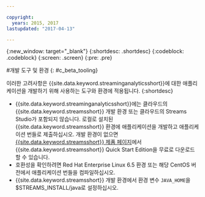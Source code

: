 ```yaml
---

copyright:
  years: 2015, 2017
lastupdated: "2017-04-13"

---
```


<!-- Attribute definitions -->
{:new_window: target="_blank"}
{:shortdesc: .shortdesc}
{:codeblock: .codeblock}
{:screen: .screen}
{:pre: .pre}

#개발 도구 및 환경
{: #c_beta_tooling}


이러한 고려사항은 {{site.data.keyword.streaminganalyticsshort}}에 대한 애플리케이션을 개발하기 위해 사용하는 도구와 환경에 적용됩니다.
{:shortdesc}


* {{site.data.keyword.streaminganalyticsshort}}에는 클라우드의 {{site.data.keyword.streamsshort}} 개발 환경 또는 클라우드의 Streams Studio가 포함되지 않습니다. 로컬로 설치된 {{site.data.keyword.streamsshort}} 환경에 애플리케이션을 개발하고 애플리케이션 번들로 제출하십시오. 개발 환경이 없으면 [{{site.data.keyword.streamsshort}} 제품 페이지](https://www.ibm.com/analytics/us/en/technology/stream-computing/#products)에서 {{site.data.keyword.streamsshort}} Quick Start Edition을 무료로 다운로드할 수 있습니다.
* 호환성을 확인하려면 Red Hat Enterprise Linux 6.5 환경 또는 해당 CentOS 버전에서 애플리케이션 번들을 컴파일하십시오.
* {{site.data.keyword.streamsshort}} 개발 환경에서 환경 변수 `JAVA_HOME`을 $STREAMS_INSTALL/java로 설정하십시오.
